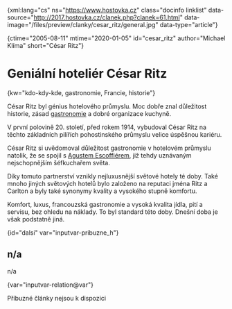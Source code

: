 
{xml:lang="cs" ns="https://www.hostovka.cz" class="docinfo linklist" data-source="http://2017.hostovka.cz/clanek.php?clanek=61.html" data-image="/files/preview/clanky/cesar_ritz/general.jpg" data-type="article"}

{ctime="2005-08-11" mtime="2020-01-05" id="cesar_ritz" author="Michael Klíma" short="César Ritz"}

# Geniální hoteliér César Ritz

<!-- generated attribute kw by user_udpatekw.sh on 2020-05-12, do not edit -->

{kw="kdo-kdy-kde, gastronomie, Francie, historie"}

César Ritz byl génius hotelového průmyslu. Moc dobře znal důležitost historie, zásad [gastronomie][1] a dobré organizace kuchyně.

V první polovině 20. století, před rokem 1914, vybudoval César Ritz na těchto základních pilířích pohostinského průmyslu velice úspěšnou kariéru.

César Ritz si uvědomoval důležitost gastronomie v hotelovém průmyslu natolik, že se spojil s [Agustem Escoffiérem][2], již tehdy uznávaným nejschopnějším šéfkuchařem světa.

Díky tomuto partnerství vznikly nejluxusnější světové hotely té doby. Také mnoho jiných světových hotelů bylo založeno na reputaci jména Ritz a Carlton a byly také synonymy kvality a vysokého stupně komfortu.

Komfort, luxus, francouzská gastronomie a vysoká kvalita jídla, pití a servisu, bez ohledu na náklady. To byl standard této doby. Dnešní doba je však podstatně jiná.

{id="dalsi" var="inputvar-pribuzne_h"}

## n/a

n/a

{var="inputvar-relation@var"}

Příbuzné články nejsou k dispozici

 [1]: gastronomie
 [2]: auguste_escoffier

